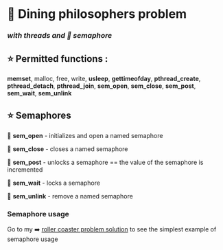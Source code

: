 # :fork_and_knife: Dining philosophers problem
### _with threads and :vertical_traffic_light: semaphore_
## :star: Permitted functions :  
__memset__, malloc, free, write, __usleep__, __gettimeofday__, __pthread_create__, 
__pthread_detach__, __pthread_join__, __sem_open__, __sem_close__, __sem_post__, __sem_wait__, __sem_unlink__

## :star: Semaphores

:round_pushpin:  __sem_open__ - initializes and open a named semaphore

:round_pushpin:  __sem_close__ - closes a named semaphore

:round_pushpin:  __sem_post__ - unlocks a semaphore == the value of the semaphore is incremented

:round_pushpin:  __sem_wait__ - locks a semaphore

:round_pushpin:  __sem_unlink__ - remove a named semaphore

### Semaphore usage

Go to my :arrow_right: [roller coaster problem solution](https://github.com/k-allard/dining_philosophers/tree/main/roller_coaster) to see the simplest example of semaphore usage
